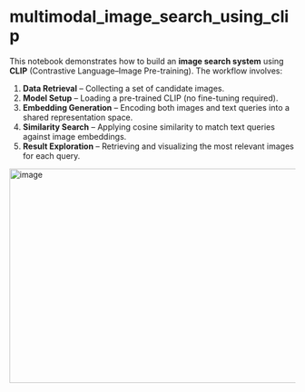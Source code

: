 # multimodal_image_search_using_clip

This notebook demonstrates how to build an **image search system** using **CLIP** (Contrastive Language–Image Pre-training). The workflow involves:

1. **Data Retrieval** – Collecting a set of candidate images.
2. **Model Setup** – Loading a pre-trained CLIP (no fine-tuning required).
3. **Embedding Generation** – Encoding both images and text queries into a shared representation space.
4. **Similarity Search** – Applying cosine similarity to match text queries against image embeddings.
5. **Result Exploration** – Retrieving and visualizing the most relevant images for each query.

<img width="784" height="378" alt="image" src="https://github.com/user-attachments/assets/4990848f-59b9-4e7d-8655-17d0bec31b2c" />
